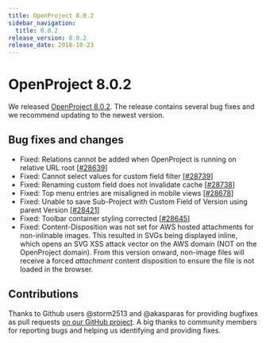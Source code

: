 ```yaml
---
title: OpenProject 8.0.2
sidebar_navigation:
  title: 8.0.2
release_version: 8.0.2
release_date: 2018-10-23
---
```



# OpenProject 8.0.2

We released
[OpenProject 8.0.2](https://community.openproject.org/versions/1154).
The release contains several bug fixes and we recommend updating to the
newest version.

## Bug fixes and changes

- Fixed: Relations cannot be added when OpenProject is running on relative URL root \[[#28639](https://community.openproject.org/wp/28639)\]
- Fixed: Cannot select values for custom field filter \[[#28739](https://community.openproject.org/wp/28739)\]
- Fixed: Renaming custom field does not invalidate cache \[[#28738](https://community.openproject.org/wp/28738)\]
- Fixed: Top menu entries are misaligned in mobile views \[[#28678](https://community.openproject.org/wp/28678)\]
- Fixed: Unable to save Sub-Project with Custom Field of Version using parent Version \[[#28421](https://community.openproject.org/wp/28421)\]
- Fixed: Toolbar container styling corrected \[[#28645](https://community.openproject.org/wp/28645)\]
- Fixed: Content-Disposition was not set for AWS hosted attachments
  for non-inlinable images. This resulted in SVGs being displayed
  inline, which opens an SVG XSS attack vector on the AWS domain (NOT
  on the OpenProject domain). From this version onward, non-image
  files will receive a forced *attachment* content disposition to
  ensure the file is not loaded in the browser.

## Contributions

Thanks to Github users @storm2513 and @akasparas for providing bugfixes
as pull requests [on our GitHub
project](https://github.com/opf/openproject).  A big thanks to community
members for reporting bugs and helping us identifying and providing
fixes.
